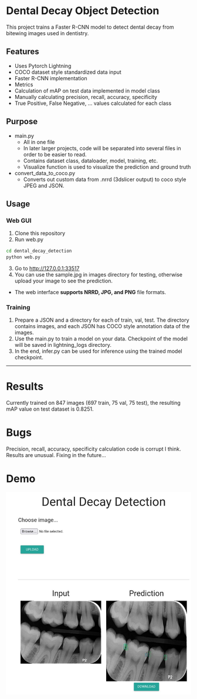 # Dental Decay Object Detection
This project trains a Faster R-CNN model to detect dental decay from bitewing images used in dentistry.  
## Features
* Uses Pytorch Lightning
* COCO dataset style standardized data input
* Faster R-CNN implementation
* Metrics
 * Calculation of mAP on test data implemented in model class
 * Manually calculating precision, recall, accuracy, specificity
  * True Positive, False Negative, ... values calculated for each class
  
## Purpose  
* main.py  
  * All in one file
   * In later larger projects, code will be separated into several files in order to be easier to read.
   * Contains dataset class, dataloader, model, training, etc.
   * Visualize function is used to visualize the prediction and ground truth
* convert_data_to_coco.py  
  * Converts out custom data from .nrrd (3dslicer output) to coco style JPEG and JSON.

## Usage
### Web GUI
1. Clone this repository
2. Run web.py
```bash
cd dental_decay_detection
python web.py
```
3. Go to http://127.0.0.1:33517
4. You can use the sample.jpg in images directory for testing, otherwise upload your image to see the prediction.
* The web interface **supports NRRD, JPG, and PNG** file formats.
### Training
1. Prepare a JSON and a directory for each of train, val, test. The directory contains images, and each JSON has COCO style annotation data of the images.
2. Use the main.py to train a model on your data. Checkpoint of the model will be saved in lightning_logs directory.
3. In the end, infer.py can be used for inference using the trained model checkpoint.
---
# Results
Currently trained on 847 images (697 train, 75 val, 75 test), the resulting mAP value on test dataset is 0.8251.
# Bugs
Precision, recall, accuracy, specificity calculation code is corrupt I think. Results are unusual. Fixing in the future...
# Demo
![](images/demo.jpg)
